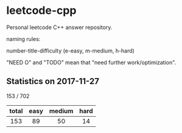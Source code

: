 # leetcode-cpp

Personal leetcode C++ answer repository.

naming rules:

number-title-difficulty (e-easy, m-medium, h-hard)

"NEED O" and "TODO" mean that "need further work/optimization".

## Statistics on 2017-11-27

153 / 702

| total | easy | medium | hard | 
|:-----:|:----:|:------:|:----:|
|  153  |  89  |   50   |  14  |